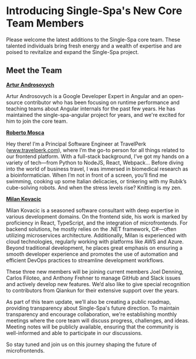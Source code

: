 # Introducing Single-Spa's New Core Team Members

Please welcome the latest additions to the Single-Spa core team. These talented individuals bring fresh energy and a wealth of expertise and are poised to revitalize and expand the Single-Spa project.

## Meet the Team

**[Artur Androsovych](https://github.com/arturovt)**

Artur Androsovych is a Google Developer Expert in Angular and an open-source contributor who has been focusing on runtime performance and teaching teams about Angular internals for the past few years. He has maintained the single-spa-angular project for years, and we're excited for him to join the core team.

**[Roberto Mosca](https://github.com/robmosca)**

Hey there! I’m a Principal Software Engineer at TravelPerk (www.travelperk.com), where I’m the go-to person for all things related to our frontend platform. With a full-stack background, I’ve got my hands on a variety of tech—from Python to NodeJS, React, Webpack... Before diving into the world of business travel, I was immersed in biomedical research as a bioinformatician. When I’m not in front of a screen, you’ll find me swimming, cooking up some Italian delicacies, or tinkering with my Rubik’s cube-solving robots. And when the stress levels rise? Knitting is my zen.

**[Milan Kovacic](https://github.com/MilanKovacic)**

Milan Kovacic is a seasoned software consultant with deep expertise in various development domains. On the frontend side, his work is marked by proficiency in React, TypeScript, and the integration of microfrontends. For backend solutions, he mostly relies on the .NET framework, C#—often utilizing microservices architecture. Additionally, Milan is experienced with cloud technologies, regularly working with platforms like AWS and Azure. Beyond traditional development, he places great emphasis on ensuring a smooth developer experience and promotes the use of automation and efficient DevOps practices to streamline development workflows.

These three new members will be joining current members Joel Denning, Carlos Filoteo, and Anthony Frehner to manage GitHub and Slack issues and actively develop new features. We’d also like to give special recognition to contributors from Qiankun for their extensive support over the years.

As part of this team update, we’ll also be creating a public roadmap, providing transparency about Single-Spa's future direction. To maintain transparency and encourage collaboration, we're establishing monthly meetings where the core team will discuss progress, challenges, and ideas. Meeting notes will be publicly available, ensuring that the community is well-informed and able to participate in our discussions.

So stay tuned and join us on this journey shaping the future of microfrontends.